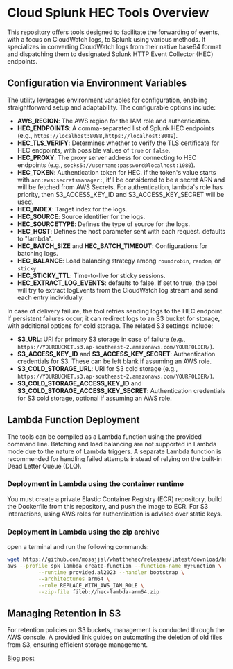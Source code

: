 # Cloud Splunk HEC Tools Overview

This repository offers tools designed to facilitate the forwarding of events, with a focus on CloudWatch logs, to Splunk using various methods. It specializes in converting CloudWatch logs from their native base64 format and dispatching them to designated Splunk HTTP Event Collector (HEC) endpoints.

## Configuration via Environment Variables

The utility leverages environment variables for configuration, enabling straightforward setup and adaptability. The configurable options include:

- **AWS_REGION**: The AWS region for the IAM role and authentication.
- **HEC_ENDPOINTS**: A comma-separated list of Splunk HEC endpoints (e.g., `https://localhost:8088,https://localhost:8089`).
- **HEC_TLS_VERIFY**: Determines whether to verify the TLS certificate for HEC endpoints, with possible values of `true` or `false`.
- **HEC_PROXY**: The proxy server address for connecting to HEC endpoints (e.g., `socks5://username:password@localhost:1080`).
- **HEC_TOKEN**: Authentication token for HEC. if the token's value starts with `arn:aws:secretsmanager:`, it'll be considered to be a secret ARN and will be fetched from AWS Secrets. For authentication, lambda's role has priority, then S3_ACCESS_KEY_ID and S3_ACCESS_KEY_SECRET will be used. 
- **HEC_INDEX**: Target index for the logs.
- **HEC_SOURCE**: Source identifier for the logs.
- **HEC_SOURCETYPE**: Defines the type of source for the logs.
- **HEC_HOST**: Defines the host parameter sent with each request. defaults to "lambda".
- **HEC_BATCH_SIZE** and **HEC_BATCH_TIMEOUT**: Configurations for batching logs.
- **HEC_BALANCE**: Load balancing strategy among `roundrobin`, `random`, or `sticky`.
- **HEC_STICKY_TTL**: Time-to-live for sticky sessions.
- **HEC_EXTRACT_LOG_EVENTS**: defaults to false. If set to true, the tool will try to extract logEvents from the CloudWatch log stream and send each entry individually. 

In case of delivery failure, the tool retries sending logs to the HEC endpoint. If persistent failures occur, it can redirect logs to an S3 bucket for storage, with additional options for cold storage. The related S3 settings include:

- **S3_URL**: URI for primary S3 storage in case of failure (e.g., `https://YOURBUCKET.s3.ap-southeast-2.amazonaws.com/YOURFOLDER/`).
- **S3_ACCESS_KEY_ID** and **S3_ACCESS_KEY_SECRET**: Authentication credentials for S3. These can be left blank if assuming an AWS role.
- **S3_COLD_STORAGE_URL**: URI for S3 cold storage (e.g., `https://YOURBUCKET.s3.ap-southeast-2.amazonaws.com/YOURFOLDER/`).
- **S3_COLD_STORAGE_ACCESS_KEY_ID** and **S3_COLD_STORAGE_ACCESS_KEY_SECRET**: Authentication credentials for S3 cold storage, optional if assuming an AWS role.

## Lambda Function Deployment

The tools can be compiled as a Lambda function using the provided command line. Batching and load balancing are not supported in Lambda mode due to the nature of Lambda triggers. A separate Lambda function is recommended for handling failed attempts instead of relying on the built-in Dead Letter Queue (DLQ).

### Deployment in Lambda using the container runtime

You must create a private Elastic Container Registry (ECR) repository, build the Dockerfile from this repository, and push the image to ECR. For S3 interactions, using AWS roles for authentication is advised over static keys.

### Deployment in Lambda using the zip archive

open a terminal and run the following commands:

```bash
wget https://github.com/mosajjal/whatthehec/releases/latest/download/hec-lambda-arm64.zip
aws --profile spk lambda create-function --function-name myFunction \
          --runtime provided.al2023 --handler bootstrap \
          --architectures arm64 \
          --role REPLACE_WITH_AWS_IAM_ROLE \
          --zip-file fileb://hec-lambda-arm64.zip
```


## Managing Retention in S3

For retention policies on S3 buckets, management is conducted through the AWS console. A provided link guides on automating the deletion of old files from S3, ensuring efficient storage management.

[Blog post](https://lepczynski.it/en/aws_en/automatically-delete-old-files-from-aws-s3/)
